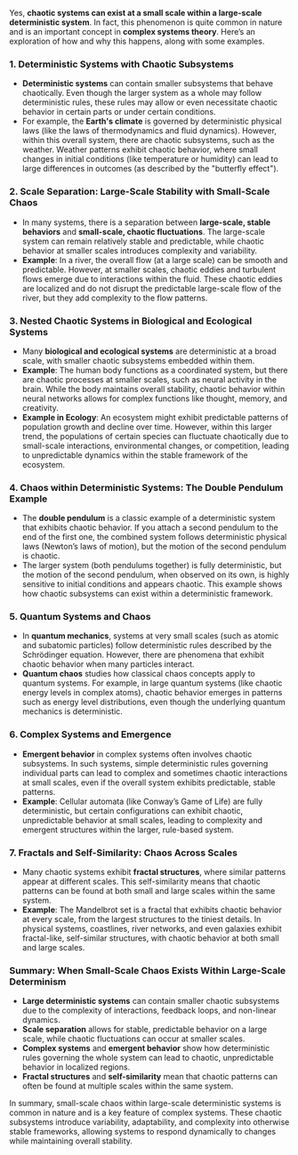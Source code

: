 Yes, **chaotic systems can exist at a small scale within a large-scale deterministic system**. In fact, this phenomenon is quite common in nature and is an important concept in **complex systems theory**. Here’s an exploration of how and why this happens, along with some examples.

### 1. **Deterministic Systems with Chaotic Subsystems**
   - **Deterministic systems** can contain smaller subsystems that behave chaotically. Even though the larger system as a whole may follow deterministic rules, these rules may allow or even necessitate chaotic behavior in certain parts or under certain conditions.
   - For example, the **Earth's climate** is governed by deterministic physical laws (like the laws of thermodynamics and fluid dynamics). However, within this overall system, there are chaotic subsystems, such as the weather. Weather patterns exhibit chaotic behavior, where small changes in initial conditions (like temperature or humidity) can lead to large differences in outcomes (as described by the "butterfly effect").

### 2. **Scale Separation: Large-Scale Stability with Small-Scale Chaos**
   - In many systems, there is a separation between **large-scale, stable behaviors** and **small-scale, chaotic fluctuations**. The large-scale system can remain relatively stable and predictable, while chaotic behavior at smaller scales introduces complexity and variability.
   - **Example**: In a river, the overall flow (at a large scale) can be smooth and predictable. However, at smaller scales, chaotic eddies and turbulent flows emerge due to interactions within the fluid. These chaotic eddies are localized and do not disrupt the predictable large-scale flow of the river, but they add complexity to the flow patterns.

### 3. **Nested Chaotic Systems in Biological and Ecological Systems**
   - Many **biological and ecological systems** are deterministic at a broad scale, with smaller chaotic subsystems embedded within them.
   - **Example**: The human body functions as a coordinated system, but there are chaotic processes at smaller scales, such as neural activity in the brain. While the body maintains overall stability, chaotic behavior within neural networks allows for complex functions like thought, memory, and creativity.
   - **Example in Ecology**: An ecosystem might exhibit predictable patterns of population growth and decline over time. However, within this larger trend, the populations of certain species can fluctuate chaotically due to small-scale interactions, environmental changes, or competition, leading to unpredictable dynamics within the stable framework of the ecosystem.

### 4. **Chaos within Deterministic Systems: The Double Pendulum Example**
   - The **double pendulum** is a classic example of a deterministic system that exhibits chaotic behavior. If you attach a second pendulum to the end of the first one, the combined system follows deterministic physical laws (Newton’s laws of motion), but the motion of the second pendulum is chaotic.
   - The larger system (both pendulums together) is fully deterministic, but the motion of the second pendulum, when observed on its own, is highly sensitive to initial conditions and appears chaotic. This example shows how chaotic subsystems can exist within a deterministic framework.

### 5. **Quantum Systems and Chaos**
   - In **quantum mechanics**, systems at very small scales (such as atomic and subatomic particles) follow deterministic rules described by the Schrödinger equation. However, there are phenomena that exhibit chaotic behavior when many particles interact.
   - **Quantum chaos** studies how classical chaos concepts apply to quantum systems. For example, in large quantum systems (like chaotic energy levels in complex atoms), chaotic behavior emerges in patterns such as energy level distributions, even though the underlying quantum mechanics is deterministic.

### 6. **Complex Systems and Emergence**
   - **Emergent behavior** in complex systems often involves chaotic subsystems. In such systems, simple deterministic rules governing individual parts can lead to complex and sometimes chaotic interactions at small scales, even if the overall system exhibits predictable, stable patterns.
   - **Example**: Cellular automata (like Conway’s Game of Life) are fully deterministic, but certain configurations can exhibit chaotic, unpredictable behavior at small scales, leading to complexity and emergent structures within the larger, rule-based system.

### 7. **Fractals and Self-Similarity: Chaos Across Scales**
   - Many chaotic systems exhibit **fractal structures**, where similar patterns appear at different scales. This self-similarity means that chaotic patterns can be found at both small and large scales within the same system.
   - **Example**: The Mandelbrot set is a fractal that exhibits chaotic behavior at every scale, from the largest structures to the tiniest details. In physical systems, coastlines, river networks, and even galaxies exhibit fractal-like, self-similar structures, with chaotic behavior at both small and large scales.

### Summary: When Small-Scale Chaos Exists Within Large-Scale Determinism

- **Large deterministic systems** can contain smaller chaotic subsystems due to the complexity of interactions, feedback loops, and non-linear dynamics.
- **Scale separation** allows for stable, predictable behavior on a large scale, while chaotic fluctuations can occur at smaller scales.
- **Complex systems** and **emergent behavior** show how deterministic rules governing the whole system can lead to chaotic, unpredictable behavior in localized regions.
- **Fractal structures** and **self-similarity** mean that chaotic patterns can often be found at multiple scales within the same system.

In summary, small-scale chaos within large-scale deterministic systems is common in nature and is a key feature of complex systems. These chaotic subsystems introduce variability, adaptability, and complexity into otherwise stable frameworks, allowing systems to respond dynamically to changes while maintaining overall stability.


